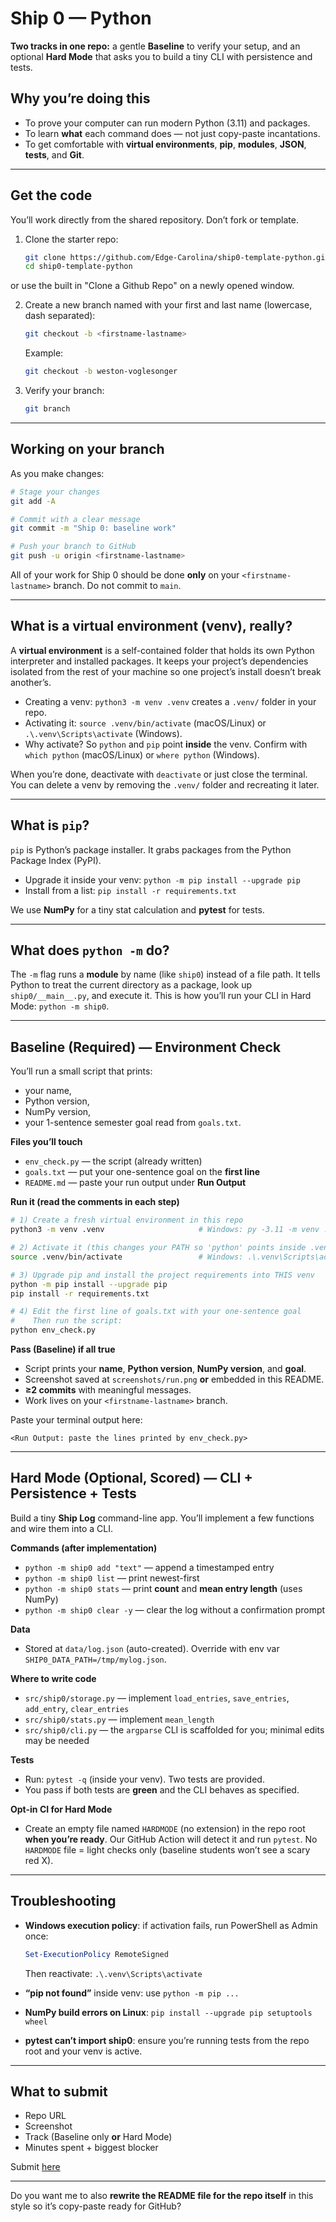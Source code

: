 # Ship 0 — Python

**Two tracks in one repo:** a gentle **Baseline** to verify your setup, and an optional **Hard Mode** that asks you to build a tiny CLI with persistence and tests.

## Why you’re doing this

* To prove your computer can run modern Python (3.11) and packages.
* To learn **what** each command does — not just copy-paste incantations.
* To get comfortable with **virtual environments**, **pip**, **modules**, **JSON**, **tests**, and **Git**.

---

## Get the code

You’ll work directly from the shared repository. Don’t fork or template.

1. Clone the starter repo:

   ```bash
   git clone https://github.com/Edge-Carolina/ship0-template-python.git
   cd ship0-template-python
   ```
  or use the built in "Clone a Github Repo" on a newly opened window.

2. Create a new branch named with your first and last name (lowercase, dash separated):

   ```bash
   git checkout -b <firstname-lastname>
   ```

   Example:

   ```bash
   git checkout -b weston-voglesonger
   ```

3. Verify your branch:

   ```bash
   git branch
   ```

---

## Working on your branch

As you make changes:

```bash
# Stage your changes
git add -A

# Commit with a clear message
git commit -m "Ship 0: baseline work"

# Push your branch to GitHub
git push -u origin <firstname-lastname>
```

All of your work for Ship 0 should be done **only** on your `<firstname-lastname>` branch. Do not commit to `main`.

---

## What is a virtual environment (venv), really?

A **virtual environment** is a self-contained folder that holds its own Python interpreter and installed packages. It keeps your project’s dependencies isolated from the rest of your machine so one project’s install doesn’t break another’s.

* Creating a venv: `python3 -m venv .venv` creates a `.venv/` folder in your repo.
* Activating it: `source .venv/bin/activate` (macOS/Linux) or `.\.venv\Scripts\activate` (Windows).
* Why activate? So `python` and `pip` point **inside** the venv. Confirm with `which python` (macOS/Linux) or `where python` (Windows).

When you’re done, deactivate with `deactivate` or just close the terminal. You can delete a venv by removing the `.venv/` folder and recreating it later.

---

## What is `pip`?

`pip` is Python’s package installer. It grabs packages from the Python Package Index (PyPI).

* Upgrade it inside your venv: `python -m pip install --upgrade pip`
* Install from a list: `pip install -r requirements.txt`

We use **NumPy** for a tiny stat calculation and **pytest** for tests.

---

## What does `python -m` do?

The `-m` flag runs a **module** by name (like `ship0`) instead of a file path. It tells Python to treat the current directory as a package, look up `ship0/__main__.py`, and execute it. This is how you’ll run your CLI in Hard Mode: `python -m ship0`.

---

## Baseline (Required) — Environment Check

You’ll run a small script that prints:

* your name,
* Python version,
* NumPy version,
* your 1-sentence semester goal read from `goals.txt`.

**Files you’ll touch**

* `env_check.py` — the script (already written)
* `goals.txt` — put your one-sentence goal on the **first line**
* `README.md` — paste your run output under **Run Output**

**Run it (read the comments in each step)**

```bash
# 1) Create a fresh virtual environment in this repo
python3 -m venv .venv                     # Windows: py -3.11 -m venv .venv

# 2) Activate it (this changes your PATH so 'python' points inside .venv)
source .venv/bin/activate                 # Windows: .\.venv\Scripts\activate

# 3) Upgrade pip and install the project requirements into THIS venv
python -m pip install --upgrade pip
pip install -r requirements.txt

# 4) Edit the first line of goals.txt with your one-sentence goal
#    Then run the script:
python env_check.py
```

**Pass (Baseline) if all true**

* Script prints your **name**, **Python version**, **NumPy version**, and **goal**.
* Screenshot saved at `screenshots/run.png` **or** embedded in this README.
* **≥2 commits** with meaningful messages.
* Work lives on your `<firstname-lastname>` branch.

Paste your terminal output here:

```
<Run Output: paste the lines printed by env_check.py>
```

---

## Hard Mode (Optional, Scored) — CLI + Persistence + Tests

Build a tiny **Ship Log** command-line app. You’ll implement a few functions and wire them into a CLI.

**Commands (after implementation)**

* `python -m ship0 add "text"` — append a timestamped entry
* `python -m ship0 list` — print newest-first
* `python -m ship0 stats` — print **count** and **mean entry length** (uses NumPy)
* `python -m ship0 clear -y` — clear the log without a confirmation prompt

**Data**

* Stored at `data/log.json` (auto-created). Override with env var `SHIP0_DATA_PATH=/tmp/mylog.json`.

**Where to write code**

* `src/ship0/storage.py` — implement `load_entries`, `save_entries`, `add_entry`, `clear_entries`
* `src/ship0/stats.py` — implement `mean_length`
* `src/ship0/cli.py` — the `argparse` CLI is scaffolded for you; minimal edits may be needed

**Tests**

* Run: `pytest -q` (inside your venv). Two tests are provided.
* You pass if both tests are **green** and the CLI behaves as specified.

**Opt-in CI for Hard Mode**

* Create an empty file named `HARDMODE` (no extension) in the repo root **when you’re ready**. Our GitHub Action will detect it and run `pytest`. No `HARDMODE` file = light checks only (baseline students won’t see a scary red X).

---

## Troubleshooting

* **Windows execution policy**: if activation fails, run PowerShell as Admin once:

  ```powershell
  Set-ExecutionPolicy RemoteSigned
  ```

  Then reactivate: `.\.venv\Scripts\activate`
* **“pip not found”** inside venv: use `python -m pip ...`
* **NumPy build errors on Linux**: `pip install --upgrade pip setuptools wheel`
* **pytest can’t import ship0**: ensure you’re running tests from the repo root and your venv is active.

---

## What to submit

* Repo URL
* Screenshot
* Track (Baseline only **or** Hard Mode)
* Minutes spent + biggest blocker

Submit [here](https://forms.gle/uoAQkv48QDkEM81m9)

---

Do you want me to also **rewrite the README file for the repo itself** in this style so it’s copy-paste ready for GitHub?
